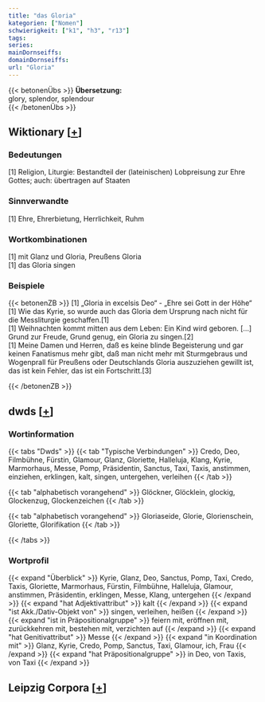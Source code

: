 ```yaml
---
title: "das Gloria"
kategorien: ["Nomen"]
schwierigkeit: ["k1", "h3", "r13"]
tags:
series:
mainDornseiffs:
domainDornseiffs:
url: "Gloria"
---
```


{{< betonenÜbs >}}
**Übersetzung:**  
glory, splendor, splendour  
{{< /betonenÜbs >}}

## Wiktionary [[+](https://de.wiktionary.org/wiki/Gloria)]

### Bedeutungen
[1] Religion, Liturgie: Bestandteil der (lateinischen) Lobpreisung zur Ehre Gottes; auch: übertragen auf Staaten  

### Sinnverwandte
[1] Ehre, Ehrerbietung, Herrlichkeit, Ruhm  

### Wortkombinationen
[1] mit Glanz und Gloria, Preußens Gloria  
[1] das Gloria singen  

### Beispiele
{{< betonenZB >}}
[1] „Gloria in excelsis Deo“ - „Ehre sei Gott in der Höhe“  
[1] Wie das Kyrie, so wurde auch das Gloria dem Ursprung nach nicht für die Messliturgie geschaffen.[1]  
[1] Weihnachten kommt mitten aus dem Leben: Ein Kind wird geboren. […] Grund zur Freude, Grund genug, ein Gloria zu singen.[2]  
[1] Meine Damen und Herren, daß es keine blinde Begeisterung und gar keinen Fanatismus mehr gibt, daß man nicht mehr mit Sturmgebraus und Wogenprall für Preußens oder Deutschlands Gloria auszuziehen gewillt ist, das ist kein Fehler, das ist ein Fortschritt.[3]  

{{< /betonenZB >}}


## dwds [[+](https://www.dwds.de/wb/Gloria)]

### Wortinformation
{{< tabs "Dwds" >}}
{{< tab "Typische Verbindungen" >}}
Credo, Deo, Filmbühne, Fürstin, Glamour, Glanz, Gloriette, Halleluja, Klang, Kyrie, Marmorhaus, Messe, Pomp, Präsidentin, Sanctus, Taxi, Taxis, anstimmen, einziehen, erklingen, kalt, singen, untergehen, verleihen
{{< /tab >}}

{{< tab "alphabetisch vorangehend" >}}
Glöckner, Glöcklein, glockig, Glockenzug, Glockenzeichen
{{< /tab >}}

{{< tab "alphabetisch vorangehend" >}}
Gloriaseide, Glorie, Glorienschein, Gloriette, Glorifikation
{{< /tab >}}

{{< /tabs >}}

### Wortprofil
{{< expand "Überblick" >}} Kyrie, Glanz, Deo, Sanctus, Pomp, Taxi, Credo, Taxis, Gloriette, Marmorhaus, Fürstin, Filmbühne, Halleluja, Glamour, anstimmen, Präsidentin, erklingen, Messe, Klang, untergehen {{< /expand >}}
{{< expand "hat Adjektivattribut" >}} kalt {{< /expand >}}
{{< expand "ist Akk./Dativ-Objekt von" >}} singen, verleihen, heißen {{< /expand >}}
{{< expand "ist in Präpositionalgruppe" >}} feiern mit, eröffnen mit, zurückkehren mit, bestehen mit, verzichten auf {{< /expand >}}
{{< expand "hat Genitivattribut" >}} Messe {{< /expand >}}
{{< expand "in Koordination mit" >}} Glanz, Kyrie, Credo, Pomp, Sanctus, Taxi, Glamour, ich, Frau {{< /expand >}}
{{< expand "hat Präpositionalgruppe" >}} in Deo, von Taxis, von Taxi {{< /expand >}}

## Leipzig Corpora [[+](https://corpora.uni-leipzig.de/en/res?word=Gloria&corpusId=deu_newscrawl-public_2018)]

